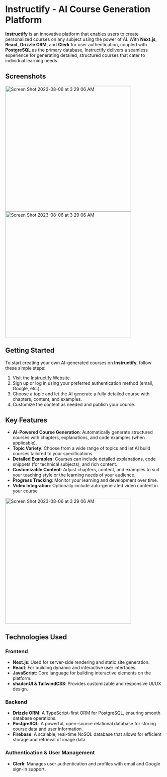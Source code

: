 # Instructify - AI Course Generation Platform

**Instructify** is an innovative platform that enables users to create personalized courses on any subject using the power of AI. With **Next.js**, **React**, **Drizzle ORM**, and **Clerk** for user authentication, coupled with **PostgreSQL** as the primary database, Instructify delivers a seamless experience for generating detailed, structured courses that cater to individual learning needs.

## Screenshots

<img width="400" alt="Screen Shot 2023-08-06 at 3 29 06 AM" src="https://github.com/user-attachments/assets/ebc912ae-de6a-4417-856d-4bb55e0785f6">
<img width="400" alt="Screen Shot 2023-08-06 at 3 29 06 AM" src="https://github.com/user-attachments/assets/73e75c37-9259-4d94-ad40-7d7ecd6fdd40">




## Getting Started

To start creating your own AI-generated courses on **Instructify**, follow these simple steps:

1. Visit the [Instructify Website](https://instructify-ai.vercel.app/).
2. Sign up or log in using your preferred authentication method (email, Google, etc.).
3. Choose a topic and let the AI generate a fully detailed course with chapters, content, and examples.
4. Customize the content as needed and publish your course.

## Key Features

- **AI-Powered Course Generation**: Automatically generate structured courses with chapters, explanations, and code examples (when applicable).
- **Topic Variety**: Choose from a wide range of topics and let AI build courses tailored to your specifications.
- **Detailed Examples**: Courses can include detailed explanations, code snippets (for technical subjects), and rich content.
- **Customizable Content**: Adjust chapters, content, and examples to suit your teaching style or the learning needs of your audience.
- **Progress Tracking**: Monitor your learning and development over time.
- **Video Integration**: Optionally include auto-generated video content in your course

<img width="400" alt="Screen Shot 2023-08-06 at 3 29 06 AM" src="https://github.com/user-attachments/assets/6621f1e9-f1bc-4550-ace2-697e9ac2d011">



## Technologies Used

### Frontend

- **Next.js**: Used for server-side rendering and static site generation.
- **React**: For building dynamic and interactive user interfaces.
- **JavaScript**: Core language for building interactive elements on the platform.
- **shadcnUI & TailwindCSS**: Provides customizable and responsive UI/UX design.

### Backend

- **Drizzle ORM**: A TypeScript-first ORM for PostgreSQL, ensuring smooth database operations.
- **PostgreSQL**: A powerful, open-source relational database for storing course data and user information.
- **Firebase**: A scalable, real-time NoSQL database that allows for efficient storage and retrieval of image data

### Authentication & User Management

- **Clerk**: Manages user authentication and profiles with email and Google sign-in support.


